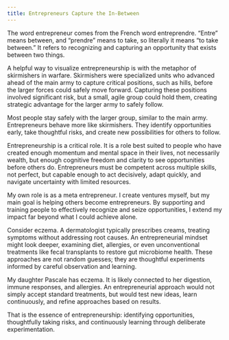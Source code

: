 ```yaml
---
title: Entrepreneurs Capture the In-Between
---
```


The word entrepreneur comes from the French word entreprendre. “Entre” means between, and “prendre” means to take, so literally it means “to take between.” It refers to recognizing and capturing an opportunity that exists between two things.

A helpful way to visualize entrepreneurship is with the metaphor of skirmishers in warfare. Skirmishers were specialized units who advanced ahead of the main army to capture critical positions, such as hills, before the larger forces could safely move forward. Capturing these positions involved significant risk, but a small, agile group could hold them, creating strategic advantage for the larger army to safely follow.

Most people stay safely with the larger group, similar to the main army. Entrepreneurs behave more like skirmishers. They identify opportunities early, take thoughtful risks, and create new possibilities for others to follow.

Entrepreneurship is a critical role. It is a role best suited to people who have created enough momentum and mental space in their lives, not necessarily wealth, but enough cognitive freedom and clarity to see opportunities before others do. Entrepreneurs must be competent across multiple skills, not perfect, but capable enough to act decisively, adapt quickly, and navigate uncertainty with limited resources.

My own role is as a meta entrepreneur. I create ventures myself, but my main goal is helping others become entrepreneurs. By supporting and training people to effectively recognize and seize opportunities, I extend my impact far beyond what I could achieve alone.

Consider eczema. A dermatologist typically prescribes creams, treating symptoms without addressing root causes. An entrepreneurial mindset might look deeper, examining diet, allergies, or even unconventional treatments like fecal transplants to restore gut microbiome health. These approaches are not random guesses; they are thoughtful experiments informed by careful observation and learning.

My daughter Pascale has eczema. It is likely connected to her digestion, immune responses, and allergies. An entrepreneurial approach would not simply accept standard treatments, but would test new ideas, learn continuously, and refine approaches based on results.

That is the essence of entrepreneurship: identifying opportunities, thoughtfully taking risks, and continuously learning through deliberate experimentation.